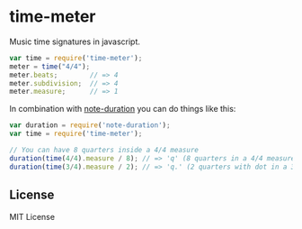# time-meter

Music time signatures in javascript.

```js
var time = require('time-meter');
meter = time("4/4");
meter.beats;        // => 4
meter.subdivision;  // => 4
meter.measure;      // => 1
```

In combination with [note-duration](http://github.com/danigb/note-duration) you
can do things like this:

```js
var duration = require('note-duration');
var time = require('time-meter');

// You can have 8 quarters inside a 4/4 measure
duration(time(4/4).measure / 8); // => 'q' (8 quarters in a 4/4 measure)
duration(time(3/4).measure / 2); // => 'q.' (2 quarters with dot in a 3/4 measure)
```

## License

MIT License
